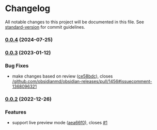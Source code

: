 # Changelog

All notable changes to this project will be documented in this file. See [standard-version](https://github.com/conventional-changelog/standard-version) for commit guidelines.

### [0.0.4](https://github.com/7596ff/obsidian-hyphenation/compare/0.0.3...0.0.4) (2024-07-25)

### [0.0.3](https://github.com/7596ff/obsidian-hyphenation/compare/0.0.2...0.0.3) (2023-01-12)


### Bug Fixes

* make changes based on review ([ce58bdc](https://github.com/7596ff/obsidian-hyphenation/commit/ce58bdc1d541db380e191372db5e7b1e25c94128)), closes [/github.com/obsidianmd/obsidian-releases/pull/1456#issuecomment-1368096321](https://github.com/7596ff//github.com/obsidianmd/obsidian-releases/pull/1456/issues/issuecomment-1368096321)

### [0.0.2](https://github.com/7596ff/obsidian-hyphenation/compare/0.0.1...0.0.2) (2022-12-26)


### Features

* support live preview mode ([aea66f0](https://github.com/7596ff/obsidian-hyphenation/commit/aea66f096b98fa1d0f1c709c787891162b6f5364)), closes [#1](https://github.com/7596ff/obsidian-hyphenation/issues/1)
